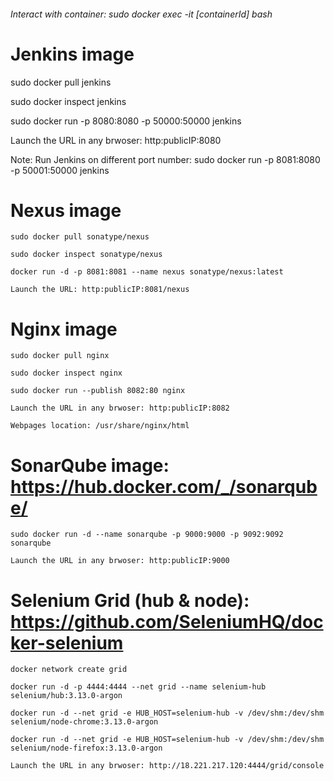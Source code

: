 ###### Interact with container: sudo docker exec -it [containerId] bash

# Jenkins image

sudo docker pull jenkins

sudo docker inspect jenkins

sudo docker run -p 8080:8080 -p 50000:50000 jenkins

Launch the URL in any brwoser: http:publicIP:8080

Note: Run Jenkins on different port number:  sudo docker run -p 8081:8080 -p 50001:50000 jenkins

# Nexus image

    sudo docker pull sonatype/nexus

    sudo docker inspect sonatype/nexus
  
    docker run -d -p 8081:8081 --name nexus sonatype/nexus:latest

    Launch the URL: http:publicIP:8081/nexus
    
# Nginx image

    sudo docker pull nginx
    
    sudo docker inspect nginx
    
    sudo docker run --publish 8082:80 nginx
    
    Launch the URL in any brwoser: http:publicIP:8082
    
    Webpages location: /usr/share/nginx/html
    
# SonarQube image: https://hub.docker.com/_/sonarqube/

    sudo docker run -d --name sonarqube -p 9000:9000 -p 9092:9092 sonarqube
    
    Launch the URL in any brwoser: http:publicIP:9000

# Selenium Grid (hub & node): https://github.com/SeleniumHQ/docker-selenium

    docker network create grid
    
    docker run -d -p 4444:4444 --net grid --name selenium-hub selenium/hub:3.13.0-argon
    
    docker run -d --net grid -e HUB_HOST=selenium-hub -v /dev/shm:/dev/shm selenium/node-chrome:3.13.0-argon
    
    docker run -d --net grid -e HUB_HOST=selenium-hub -v /dev/shm:/dev/shm selenium/node-firefox:3.13.0-argon

    Launch the URL in any brwoser: http://18.221.217.120:4444/grid/console
